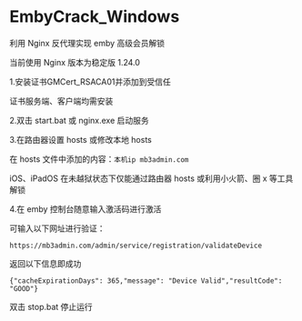 # EmbyCrack_Windows

利用 Nginx 反代理实现 emby 高级会员解锁

当前使用 Nginx 版本为稳定版 1.24.0



1.安装证书GMCert_RSACA01并添加到受信任

证书服务端、客户端均需安装



2.双击 start.bat 或 nginx.exe 启动服务



3.在路由器设置 hosts 或修改本地 hosts

在 hosts 文件中添加的内容：`本机ip mb3admin.com` 

iOS、iPadOS 在未越狱状态下仅能通过路由器 hosts 或利用小火箭、圈 x 等工具解锁



4.在 emby 控制台随意输入激活码进行激活



可输入以下网址进行验证：

`https://mb3admin.com/admin/service/registration/validateDevice`

返回以下信息即成功

`{"cacheExpirationDays": 365,"message": "Device Valid","resultCode": "GOOD"}`



双击 stop.bat 停止运行 
